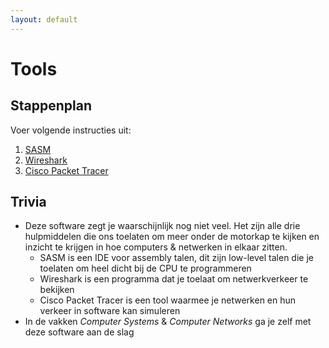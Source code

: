 ```yaml
---
layout: default
---
```


# Tools

## Stappenplan

Voer volgende instructies uit:

1. [SASM](./sasm/index.md)
1. [Wireshark](./wireshark/index.md)
1. [Cisco Packet Tracer](./packettracer/index.md)

## Trivia

* Deze software zegt je waarschijnlijk nog niet veel. Het zijn alle drie hulpmiddelen die ons toelaten om meer onder de motorkap te kijken en inzicht te krijgen in hoe computers & netwerken in elkaar zitten.
    * SASM is een IDE voor assembly talen, dit zijn low-level talen die je toelaten om heel dicht bij de CPU te programmeren
    * Wireshark is een programma dat je toelaat om netwerkverkeer te bekijken
    * Cisco Packet Tracer is een tool waarmee je netwerken en hun verkeer in software kan simuleren
* In de vakken *Computer Systems* & *Computer Networks* ga je zelf met deze software aan de slag
